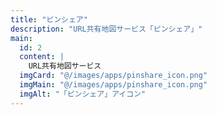 ```yaml
---
title: "ピンシェア"
description: "URL共有地図サービス「ピンシェア」"
main:
  id: 2
  content: |
    URL共有地図サービス
  imgCard: "@/images/apps/pinshare_icon.png"
  imgMain: "@/images/apps/pinshare_icon.png"
  imgAlt: "「ピンシェア」アイコン"
---
```

